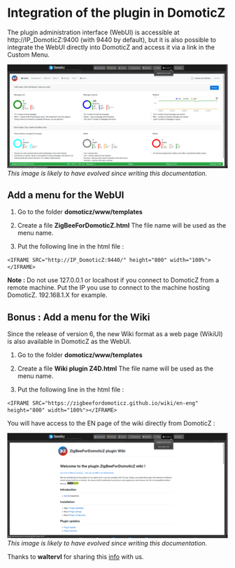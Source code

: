 # Integration of the plugin in DomoticZ

The plugin administration interface (WebUI) is accessible at http://IP_DomoticZ:9400 (with 9440 by default), but it is also possible to integrate the WebUI directly into DomoticZ and access it via a link in the Custom Menu.

![WebUI integration](Images/EN_DomoticZ-WebUI.png)
*This image is likely to have evolved since writing this documentation.*


## Add a menu for the WebUI

1. Go to the folder __domoticz/www/templates__

2. Create a file __ZigBeeForDomoticZ.html__ The file name will be used as the menu name.

3. Put the following line in the html file :

```
<IFRAME SRC="http://IP_DomoticZ:9440/" height="800" width="100%"></IFRAME>
```

__Note :__ Do not use 127.0.0.1 or localhost if you connect to DomoticZ from a remote machine. Put the IP you use to connect to the machine hosting DomoticZ. 192.168.1.X for example.


## Bonus : Add a menu for the Wiki

Since the release of version 6, the new Wiki format as a web page (WikiUI) is also available in DomoticZ as the WebUI.


1. Go to the folder __domoticz/www/templates__

2. Create a file __Wiki plugin Z4D.html__ The file name will be used as the menu name.

3. Put the following line in the html file :

```
<IFRAME SRC="https://zigbeefordomoticz.github.io/wiki/en-eng" height="800" width="100%"></IFRAME>
```

You will have access to the EN page of the wiki directly from DomoticZ :

![Intégration du WikiUI](Images/EN_DomoticZ-WikiUI.png)
*This image is likely to have evolved since writing this documentation.*

Thanks to __waltervl__ for sharing this [info](https://www.domoticz.com/forum/viewtopic.php?t=38114) with us.
